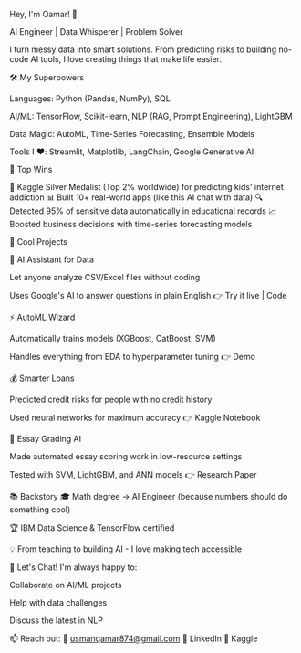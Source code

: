 Hey, I'm Qamar! 👋

AI Engineer | Data Whisperer | Problem Solver

I turn messy data into smart solutions. From predicting risks to building no-code AI tools, I love creating things that make life easier.

🛠️ My Superpowers

Languages: Python (Pandas, NumPy), SQL

AI/ML: TensorFlow, Scikit-learn, NLP (RAG, Prompt Engineering), LightGBM

Data Magic: AutoML, Time-Series Forecasting, Ensemble Models

Tools I ❤️: Streamlit, Matplotlib, LangChain, Google Generative AI

🌟 Top Wins

🥈 Kaggle Silver Medalist (Top 2% worldwide) for predicting kids' internet addiction
📊 Built 10+ real-world apps (like this AI chat with data)
🔍 Detected 95% of sensitive data automatically in educational records
📈 Boosted business decisions with time-series forecasting models

🚀 Cool Projects

🤖 AI Assistant for Data

Let anyone analyze CSV/Excel files without coding

Uses Google's AI to answer questions in plain English
👉 Try it live | Code

⚡ AutoML Wizard

Automatically trains models (XGBoost, CatBoost, SVM)

Handles everything from EDA to hyperparameter tuning
👉 Demo

💰 Smarter Loans

Predicted credit risks for people with no credit history

Used neural networks for maximum accuracy
👉 Kaggle Notebook

📝 Essay Grading AI

Made automated essay scoring work in low-resource settings

Tested with SVM, LightGBM, and ANN models
👉 Research Paper

📚 Backstory
🎓 Math degree → AI Engineer (because numbers should do something cool)

🏆 IBM Data Science & TensorFlow certified

💡 From teaching to building AI - I love making tech accessible

💬 Let's Chat!
I'm always happy to:

Collaborate on AI/ML projects

Help with data challenges

Discuss the latest in NLP

📫 Reach out:
📧 usmanqamar874@gmail.com
🔗 LinkedIn
🐍 Kaggle
